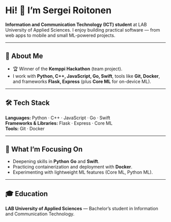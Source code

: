 # Hi! 👋 I’m Sergei Roitonen

**Information and Communication Technology (ICT) student** at LAB University of Applied Sciences. I enjoy building practical software — from web apps to mobile and small ML-powered projects.

---

## 🧭 About Me
- 🏆 Winner of the **Kemppi Hackathon** (team project).  
- I work with **Python, C++, JavaScript, Go, Swift**, tools like **Git, Docker**, and frameworks **Flask, Express** (plus **Core ML** for on-device ML).

---

## 🛠️ Tech Stack
**Languages:** Python · C++ · JavaScript · Go · Swift  
**Frameworks & Libraries:** Flask · Express · Core ML  
**Tools:** Git · Docker

---

## 🎯 What I’m Focusing On
- Deepening skills in **Python** **Go** and **Swift**.  
- Practicing containerization and deployment with **Docker**.  
- Experimenting with lightweight ML features (Core ML, Python ML).

---

## 🎓 Education
**LAB University of Applied Sciences** — Bachelor’s student in Information and Communication Technology.
